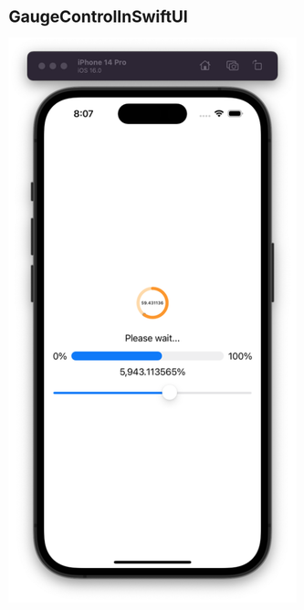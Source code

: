 # GaugeControlInSwiftUI

![](https://github.com/ram4ik/GaugeControlInSwiftUI/blob/main/GaugeControlInSwiftUI/Preview%20Content/Screenshot%202022-10-03%20at%2008.07.06.png)
